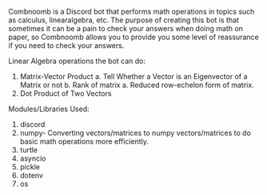 Combnoomb is a Discord bot that performs math operations in topics such as 
calculus, linearalgebra, etc. The purpose of creating this bot is that 
sometimes it can be a pain to check your answers when doing math on paper, 
so Combnoomb allows you to provide you some level of reassurance
if you need to check your answers. 

Linear Algebra operations the bot can do:
1. Matrix-Vector Product
    a. Tell Whether a Vector is an Eigenvector of a Matrix or not
    b. Rank of matrix
        a. Reduced row-echelon form of matrix. 
2. Dot Product of Two Vectors

Modules/Libraries Used:
1. discord 
2. numpy- Converting vectors/matrices to numpy vectors/matrices to do basic math operations more efficiently. 
3. turtle
4. asyncio
5. pickle
6. dotenv
7. os
